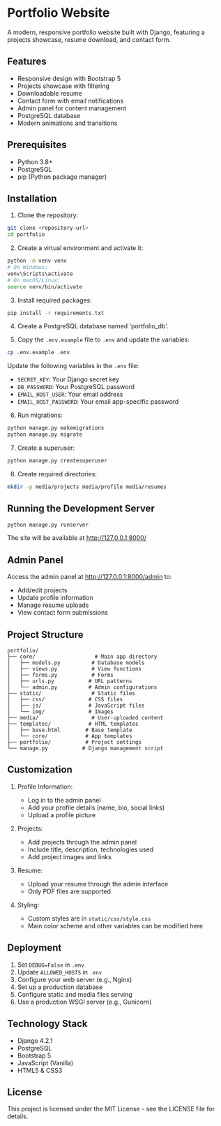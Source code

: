 # Portfolio Website

A modern, responsive portfolio website built with Django, featuring a projects showcase, resume download, and contact form.

## Features

- Responsive design with Bootstrap 5
- Projects showcase with filtering
- Downloadable resume
- Contact form with email notifications
- Admin panel for content management
- PostgreSQL database
- Modern animations and transitions

## Prerequisites

- Python 3.8+
- PostgreSQL
- pip (Python package manager)

## Installation

1. Clone the repository:
```bash
git clone <repository-url>
cd portfolio
```

2. Create a virtual environment and activate it:
```bash
python -m venv venv
# On Windows:
venv\Scripts\activate
# On macOS/Linux:
source venv/bin/activate
```

3. Install required packages:
```bash
pip install -r requirements.txt
```

4. Create a PostgreSQL database named 'portfolio_db'.

5. Copy the `.env.example` file to `.env` and update the variables:
```bash
cp .env.example .env
```

Update the following variables in the `.env` file:
- `SECRET_KEY`: Your Django secret key
- `DB_PASSWORD`: Your PostgreSQL password
- `EMAIL_HOST_USER`: Your email address
- `EMAIL_HOST_PASSWORD`: Your email app-specific password

6. Run migrations:
```bash
python manage.py makemigrations
python manage.py migrate
```

7. Create a superuser:
```bash
python manage.py createsuperuser
```

8. Create required directories:
```bash
mkdir -p media/projects media/profile media/resumes
```

## Running the Development Server

```bash
python manage.py runserver
```

The site will be available at http://127.0.0.1:8000/

## Admin Panel

Access the admin panel at http://127.0.0.1:8000/admin to:
- Add/edit projects
- Update profile information
- Manage resume uploads
- View contact form submissions

## Project Structure

```
portfolio/
├── core/                   # Main app directory
│   ├── models.py          # Database models
│   ├── views.py           # View functions
│   ├── forms.py           # Forms
│   ├── urls.py           # URL patterns
│   └── admin.py          # Admin configurations
├── static/                # Static files
│   ├── css/              # CSS files
│   ├── js/               # JavaScript files
│   └── img/              # Images
├── media/                 # User-uploaded content
├── templates/            # HTML templates
│   ├── base.html        # Base template
│   └── core/            # App templates
├── portfolio/           # Project settings
└── manage.py           # Django management script
```

## Customization

1. Profile Information:
   - Log in to the admin panel
   - Add your profile details (name, bio, social links)
   - Upload a profile picture

2. Projects:
   - Add projects through the admin panel
   - Include title, description, technologies used
   - Add project images and links

3. Resume:
   - Upload your resume through the admin interface
   - Only PDF files are supported

4. Styling:
   - Custom styles are in `static/css/style.css`
   - Main color scheme and other variables can be modified here

## Deployment

1. Set `DEBUG=False` in `.env`
2. Update `ALLOWED_HOSTS` in `.env`
3. Configure your web server (e.g., Nginx)
4. Set up a production database
5. Configure static and media files serving
6. Use a production WSGI server (e.g., Gunicorn)

## Technology Stack

- Django 4.2.1
- PostgreSQL
- Bootstrap 5
- JavaScript (Vanilla)
- HTML5 & CSS3

## License

This project is licensed under the MIT License - see the LICENSE file for details.
